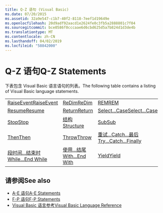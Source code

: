 ```yaml
---
title: Q-Z 语句 (Visual Basic)
ms.date: 07/20/2015
ms.assetid: 32a9e547-c1b7-40f2-8118-7eef1d19649e
ms.openlocfilehash: 20d9adf92aacd1e2624fe0c3fb5a2888801c7f04
ms.sourcegitcommit: bce0586f0cccaae6d6cbd625d5a7b824d1d3de4b
ms.translationtype: MT
ms.contentlocale: zh-CN
ms.lasthandoff: 04/02/2019
ms.locfileid: "58842000"
---
```

# <a name="q-z-statements"></a><span data-ttu-id="6c2cb-102">Q-Z 语句</span><span class="sxs-lookup"><span data-stu-id="6c2cb-102">Q-Z Statements</span></span>
<span data-ttu-id="6c2cb-103">下表包含 Visual Basic 语言语句的列表。</span><span class="sxs-lookup"><span data-stu-id="6c2cb-103">The following table contains a listing of Visual Basic language statements.</span></span>  
  
|||||  
|---|---|---|---|  
|[<span data-ttu-id="6c2cb-104">RaiseEvent</span><span class="sxs-lookup"><span data-stu-id="6c2cb-104">RaiseEvent</span></span>](../../../visual-basic/language-reference/statements/raiseevent-statement.md)|[<span data-ttu-id="6c2cb-105">ReDim</span><span class="sxs-lookup"><span data-stu-id="6c2cb-105">ReDim</span></span>](../../../visual-basic/language-reference/statements/redim-statement.md)|[<span data-ttu-id="6c2cb-106">REM</span><span class="sxs-lookup"><span data-stu-id="6c2cb-106">REM</span></span>](../../../visual-basic/language-reference/statements/rem-statement.md)|[<span data-ttu-id="6c2cb-107">RemoveHandler</span><span class="sxs-lookup"><span data-stu-id="6c2cb-107">RemoveHandler</span></span>](../../../visual-basic/language-reference/statements/removehandler-statement.md)|  
|[<span data-ttu-id="6c2cb-108">Resume</span><span class="sxs-lookup"><span data-stu-id="6c2cb-108">Resume</span></span>](../../../visual-basic/language-reference/statements/resume-statement.md)|[<span data-ttu-id="6c2cb-109">Return</span><span class="sxs-lookup"><span data-stu-id="6c2cb-109">Return</span></span>](../../../visual-basic/language-reference/statements/return-statement.md)|[<span data-ttu-id="6c2cb-110">Select...Case</span><span class="sxs-lookup"><span data-stu-id="6c2cb-110">Select...Case</span></span>](../../../visual-basic/language-reference/statements/select-case-statement.md)|[<span data-ttu-id="6c2cb-111">Set</span><span class="sxs-lookup"><span data-stu-id="6c2cb-111">Set</span></span>](../../../visual-basic/language-reference/statements/set-statement.md)|  
|[<span data-ttu-id="6c2cb-112">Stop</span><span class="sxs-lookup"><span data-stu-id="6c2cb-112">Stop</span></span>](../../../visual-basic/language-reference/statements/stop-statement.md)|[<span data-ttu-id="6c2cb-113">结构</span><span class="sxs-lookup"><span data-stu-id="6c2cb-113">Structure</span></span>](../../../visual-basic/language-reference/statements/structure-statement.md)|[<span data-ttu-id="6c2cb-114">Sub</span><span class="sxs-lookup"><span data-stu-id="6c2cb-114">Sub</span></span>](../../../visual-basic/language-reference/statements/sub-statement.md)|[<span data-ttu-id="6c2cb-115">SyncLock</span><span class="sxs-lookup"><span data-stu-id="6c2cb-115">SyncLock</span></span>](../../../visual-basic/language-reference/statements/synclock-statement.md)|  
|[<span data-ttu-id="6c2cb-116">Then</span><span class="sxs-lookup"><span data-stu-id="6c2cb-116">Then</span></span>](../../../visual-basic/language-reference/statements/then-statement.md)|[<span data-ttu-id="6c2cb-117">Throw</span><span class="sxs-lookup"><span data-stu-id="6c2cb-117">Throw</span></span>](../../../visual-basic/language-reference/statements/throw-statement.md)|[<span data-ttu-id="6c2cb-118">重试...Catch...最后</span><span class="sxs-lookup"><span data-stu-id="6c2cb-118">Try...Catch...Finally</span></span>](../../../visual-basic/language-reference/statements/try-catch-finally-statement.md)|[<span data-ttu-id="6c2cb-119">Using</span><span class="sxs-lookup"><span data-stu-id="6c2cb-119">Using</span></span>](../../../visual-basic/language-reference/statements/using-statement.md)|  
|[<span data-ttu-id="6c2cb-120">段时间...结束时</span><span class="sxs-lookup"><span data-stu-id="6c2cb-120">While...End While</span></span>](../../../visual-basic/language-reference/statements/while-end-while-statement.md)|[<span data-ttu-id="6c2cb-121">使用...结尾</span><span class="sxs-lookup"><span data-stu-id="6c2cb-121">With...End With</span></span>](../../../visual-basic/language-reference/statements/with-end-with-statement.md)|[<span data-ttu-id="6c2cb-122">Yield</span><span class="sxs-lookup"><span data-stu-id="6c2cb-122">Yield</span></span>](../../../visual-basic/language-reference/statements/yield-statement.md)||  
  
## <a name="see-also"></a><span data-ttu-id="6c2cb-123">请参阅</span><span class="sxs-lookup"><span data-stu-id="6c2cb-123">See also</span></span>

- [<span data-ttu-id="6c2cb-124">A-E 语句</span><span class="sxs-lookup"><span data-stu-id="6c2cb-124">A-E Statements</span></span>](../../../visual-basic/language-reference/statements/a-e-statements.md)
- [<span data-ttu-id="6c2cb-125">F-P 语句</span><span class="sxs-lookup"><span data-stu-id="6c2cb-125">F-P Statements</span></span>](../../../visual-basic/language-reference/statements/f-p-statements.md)
- [<span data-ttu-id="6c2cb-126">Visual Basic 语言参考</span><span class="sxs-lookup"><span data-stu-id="6c2cb-126">Visual Basic Language Reference</span></span>](../../../visual-basic/language-reference/index.md)
